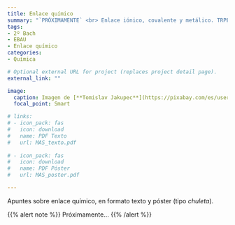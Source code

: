 ```yaml
---
title: Enlace químico
summary: "`PRÓXIMAMENTE` <br> Enlace iónico, covalente y metálico. TRPECV y TEV."
tags:
- 2º Bach
- EBAU
- Enlace químico
categories:
- Química

# Optional external URL for project (replaces project detail page).
external_link: ""

image:
  caption: Imagen de [**Tomislav Jakupec**](https://pixabay.com/es/users/tommyvideo-3092371/) en [Pixabay](https://pixabay.com/es/)
  focal_point: Smart

# links:
# - icon_pack: fas
#   icon: download
#   name: PDF Texto
#   url: MAS_texto.pdf
  
# - icon_pack: fas
#   icon: download
#   name: PDF Póster
#   url: MAS_poster.pdf

---
```


Apuntes sobre enlace químico, en formato texto y póster (tipo _chuleta_).

{{% alert note %}}
Próximamente...
{{% /alert %}}